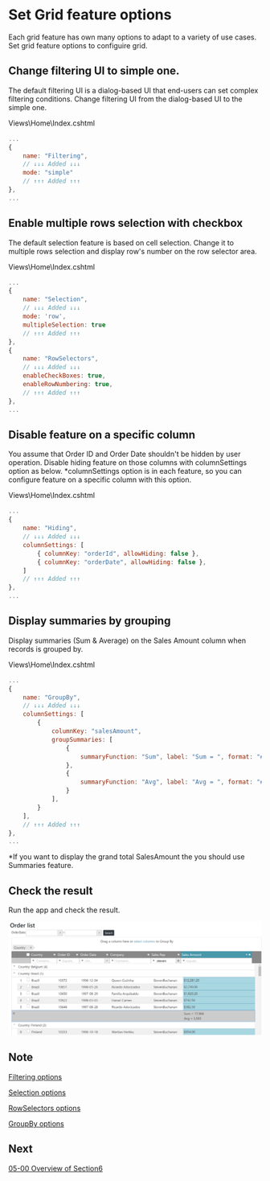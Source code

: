 # Set Grid feature options

Each grid feature has own many options to adapt to a variety of use cases. Set grid feature options to configuire grid.

## Change filtering UI to simple one.

The default filtering UI is a dialog-based UI that end-users can set complex filtering conditions. Change filtering UI from the dialog-based UI to the simple one.

Views\\Home\\Index.cshtml

```js
...
{
    name: "Filtering",
    // ↓↓↓ Added ↓↓↓
    mode: "simple"
    // ↑↑↑ Added ↑↑↑
},
...
```

## Enable multiple rows selection with checkbox

The default selection feature is based on cell selection. Change it to multiple rows selection and display row's number on the row selector area.

Views\\Home\\Index.cshtml

```js
...
{
    name: "Selection",
    // ↓↓↓ Added ↓↓↓
    mode: 'row',
    multipleSelection: true
    // ↑↑↑ Added ↑↑↑
},
{
    name: "RowSelectors",
    // ↓↓↓ Added ↓↓↓
    enableCheckBoxes: true,
    enableRowNumbering: true,
    // ↑↑↑ Added ↑↑↑
},
...
```

## Disable feature on a specific column

You assume that Order ID and Order Date shouldn't be hidden by user operation. Disable hiding feature on those columns with columnSettings option as below. *columnSettings option is in each feature, so you can configure feature on a specific column with this option.

Views\\Home\\Index.cshtml

```js
...
{
    name: "Hiding",
    // ↓↓↓ Added ↓↓↓
    columnSettings: [
        { columnKey: "orderId", allowHiding: false },
        { columnKey: "orderDate", allowHiding: false },
    ]
    // ↑↑↑ Added ↑↑↑
},
...
```

## Display summaries by grouping

Display summaries (Sum & Average) on the Sales Amount column when records is grouped by.

Views\\Home\\Index.cshtml

```js
...
{
    name: "GroupBy",
    // ↓↓↓ Added ↓↓↓
    columnSettings: [
        {
            columnKey: "salesAmount",
            groupSummaries: [
                {
                    summaryFunction: "Sum", label: "Sum = ", format: "#,###"
                },
                {
                    summaryFunction: "Avg", label: "Avg = ", format: "#,###"
                }
            ],
        }
    ],
    // ↑↑↑ Added ↑↑↑
},
...
```

*If you want to display the grand total SalesAmount the you should use Summaries feature.

## Check the result

Run the app and check the result.

![](../assets/04-02-01.png)

## Note

[Filtering options](https://jp.igniteui.com/help/api/2019.1/ui.iggridfiltering#options)

[Selection options](https://jp.igniteui.com/help/api/2019.1/ui.iggridselection#options)

[RowSelectors options](https://jp.igniteui.com/help/api/2019.1/ui.iggridrowselectors#options)

[GroupBy options](https://jp.igniteui.com/help/api/2019.1/ui.iggridgroupby#options)


## Next
[05-00 Overview of Section6](../05-Style-Grid/05-00-Overview-of-Section6.md)
